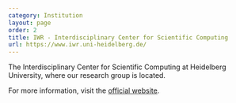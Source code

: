 ```yaml
---
category: Institution
layout: page
order: 2
title: IWR - Interdisciplinary Center for Scientific Computing
url: https://www.iwr.uni-heidelberg.de/
---
```


The Interdisciplinary Center for Scientific Computing at Heidelberg University, where our research group is located.

For more information, visit the [official website](https://www.iwr.uni-heidelberg.de/).